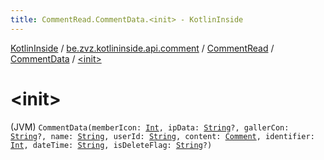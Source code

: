 ```yaml
---
title: CommentRead.CommentData.<init> - KotlinInside
---
```


[KotlinInside](../../../index.html) / [be.zvz.kotlininside.api.comment](../../index.html) / [CommentRead](../index.html) / [CommentData](index.html) / [&lt;init&gt;](./-init-.html)

# &lt;init&gt;

(JVM) `CommentData(memberIcon: `[`Int`](https://kotlinlang.org/api/latest/jvm/stdlib/kotlin/-int/index.html)`, ipData: `[`String`](https://kotlinlang.org/api/latest/jvm/stdlib/kotlin/-string/index.html)`?, gallerCon: `[`String`](https://kotlinlang.org/api/latest/jvm/stdlib/kotlin/-string/index.html)`?, name: `[`String`](https://kotlinlang.org/api/latest/jvm/stdlib/kotlin/-string/index.html)`, userId: `[`String`](https://kotlinlang.org/api/latest/jvm/stdlib/kotlin/-string/index.html)`, content: `[`Comment`](../../../be.zvz.kotlininside.api.type.comment/-comment.html)`, identifier: `[`Int`](https://kotlinlang.org/api/latest/jvm/stdlib/kotlin/-int/index.html)`, dateTime: `[`String`](https://kotlinlang.org/api/latest/jvm/stdlib/kotlin/-string/index.html)`, isDeleteFlag: `[`String`](https://kotlinlang.org/api/latest/jvm/stdlib/kotlin/-string/index.html)`?)`